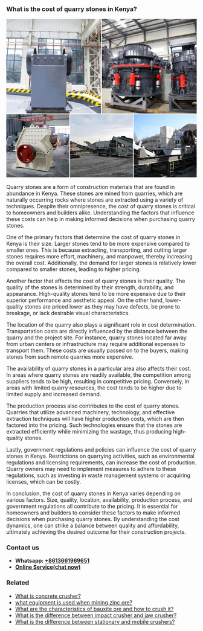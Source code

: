 <h3>What is the cost of quarry stones in Kenya?</h3><img src='1701742718.jpg' alt=''><p>Quarry stones are a form of construction materials that are found in abundance in Kenya. These stones are mined from quarries, which are naturally occurring rocks where stones are extracted using a variety of techniques. Despite their omnipresence, the cost of quarry stones is critical to homeowners and builders alike. Understanding the factors that influence these costs can help in making informed decisions when purchasing quarry stones.</p><p>One of the primary factors that determine the cost of quarry stones in Kenya is their size. Larger stones tend to be more expensive compared to smaller ones. This is because extracting, transporting, and cutting larger stones requires more effort, machinery, and manpower, thereby increasing the overall cost. Additionally, the demand for larger stones is relatively lower compared to smaller stones, leading to higher pricing.</p><p>Another factor that affects the cost of quarry stones is their quality. The quality of the stones is determined by their strength, durability, and appearance. High-quality stones tend to be more expensive due to their superior performance and aesthetic appeal. On the other hand, lower-quality stones are priced lower as they may have defects, be prone to breakage, or lack desirable visual characteristics.</p><p>The location of the quarry also plays a significant role in cost determination. Transportation costs are directly influenced by the distance between the quarry and the project site. For instance, quarry stones located far away from urban centers or infrastructure may require additional expenses to transport them. These costs are usually passed on to the buyers, making stones from such remote quarries more expensive.</p><p>The availability of quarry stones in a particular area also affects their cost. In areas where quarry stones are readily available, the competition among suppliers tends to be high, resulting in competitive pricing. Conversely, in areas with limited quarry resources, the cost tends to be higher due to limited supply and increased demand.</p><p>The production process also contributes to the cost of quarry stones. Quarries that utilize advanced machinery, technology, and effective extraction techniques will have higher production costs, which are then factored into the pricing. Such technologies ensure that the stones are extracted efficiently while minimizing the wastage, thus producing high-quality stones.</p><p>Lastly, government regulations and policies can influence the cost of quarry stones in Kenya. Restrictions on quarrying activities, such as environmental regulations and licensing requirements, can increase the cost of production. Quarry owners may need to implement measures to adhere to these regulations, such as investing in waste management systems or acquiring licenses, which can be costly.</p><p>In conclusion, the cost of quarry stones in Kenya varies depending on various factors. Size, quality, location, availability, production process, and government regulations all contribute to the pricing. It is essential for homeowners and builders to consider these factors to make informed decisions when purchasing quarry stones. By understanding the cost dynamics, one can strike a balance between quality and affordability, ultimately achieving the desired outcome for their construction projects.</p><h3>Contact us</h3><ul><li><strong>Whatsapp:&nbsp;<a href="https://wa.me/8613661969651">+8613661969651</a></strong></li><li><a href="https://swt.shibang-china.com/?git&amp;zhl&amp;What is the cost of quarry stones in Kenya"><strong>Online Service(chat now)</strong></a></li></ul><h3>Related</h3><ul><li><a href='What is concrete crusher.md'>What is concrete crusher?</a></li><li><a href='what equipment is used when mining zinc ore.md'>what equipment is used when mining zinc ore?</a></li><li><a href='What are the characteristics of bauxite ore and how to crush it.md'>What are the characteristics of bauxite ore and how to crush it?</a></li><li><a href='What is the difference between impact crusher and jaw crusher.md'>What is the difference between impact crusher and jaw crusher?</a></li><li><a href='What is the difference between stationary and mobile crushers.md'>What is the difference between stationary and mobile crushers?</a></li></ul>
